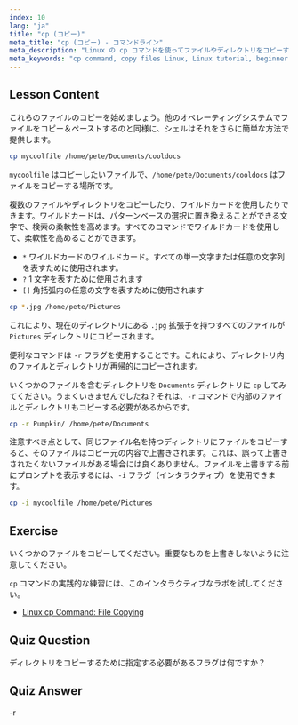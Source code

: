 ```yaml
---
index: 10
lang: "ja"
title: "cp (コピー)"
meta_title: "cp (コピー) - コマンドライン"
meta_description: "Linux の cp コマンドを使ってファイルやディレクトリをコピーする方法を学びましょう。-r やワイルドカードなどのオプションを理解しましょう。今日から Linux の旅を始めましょう！"
meta_keywords: "cp command, copy files Linux, Linux tutorial, beginner Linux, cp -r, Linux wildcards, Linux guide"
---
```


## Lesson Content

これらのファイルのコピーを始めましょう。他のオペレーティングシステムでファイルをコピー＆ペーストするのと同様に、シェルはそれをさらに簡単な方法で提供します。

```bash
cp mycoolfile /home/pete/Documents/cooldocs
```

`mycoolfile` はコピーしたいファイルで、`/home/pete/Documents/cooldocs` はファイルをコピーする場所です。

複数のファイルやディレクトリをコピーしたり、ワイルドカードを使用したりできます。ワイルドカードは、パターンベースの選択に置き換えることができる文字で、検索の柔軟性を高めます。すべてのコマンドでワイルドカードを使用して、柔軟性を高めることができます。

- `*` ワイルドカードのワイルドカード。すべての単一文字または任意の文字列を表すために使用されます。
- `?` 1 文字を表すために使用されます
- `[]` 角括弧内の任意の文字を表すために使用されます

```bash
cp *.jpg /home/pete/Pictures
```

これにより、現在のディレクトリにある `.jpg` 拡張子を持つすべてのファイルが `Pictures` ディレクトリにコピーされます。

便利なコマンドは `-r` フラグを使用することです。これにより、ディレクトリ内のファイルとディレクトリが再帰的にコピーされます。

いくつかのファイルを含むディレクトリを `Documents` ディレクトリに `cp` してみてください。うまくいきませんでしたね？それは、`-r` コマンドで内部のファイルとディレクトリもコピーする必要があるからです。

```bash
cp -r Pumpkin/ /home/pete/Documents
```

注意すべき点として、同じファイル名を持つディレクトリにファイルをコピーすると、そのファイルはコピー元の内容で上書きされます。これは、誤って上書きされたくないファイルがある場合には良くありません。ファイルを上書きする前にプロンプトを表示するには、`-i` フラグ（インタラクティブ）を使用できます。

```bash
cp -i mycoolfile /home/pete/Pictures
```

## Exercise

いくつかのファイルをコピーしてください。重要なものを上書きしないように注意してください。

`cp` コマンドの実践的な練習には、このインタラクティブなラボを試してください。

- [Linux cp Command: File Copying](https://labex.io/ja/labs/linux-linux-cp-command-file-copying-209744)

## Quiz Question

ディレクトリをコピーするために指定する必要があるフラグは何ですか？

## Quiz Answer

-r
